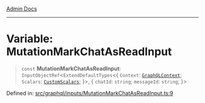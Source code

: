 [Admin Docs](/)

***

# Variable: MutationMarkChatAsReadInput

> `const` **MutationMarkChatAsReadInput**: `InputObjectRef`\<`ExtendDefaultTypes`\<\{ `Context`: [`GraphQLContext`](../../../context/type-aliases/GraphQLContext.md); `Scalars`: [`CustomScalars`](../../../scalars/type-aliases/CustomScalars.md); \}\>, \{ `chatId`: `string`; `messageId`: `string`; \}\>

Defined in: [src/graphql/inputs/MutationMarkChatAsReadInput.ts:9](https://github.com/Sourya07/talawa-api/blob/3df16fa5fb47e8947dc575f048aef648ae9ebcf8/src/graphql/inputs/MutationMarkChatAsReadInput.ts#L9)
